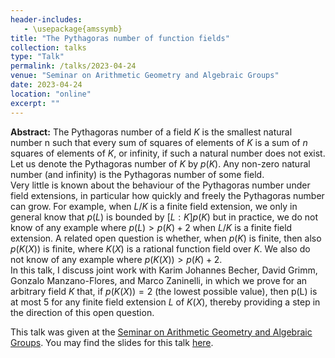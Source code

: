 ```yaml
---
header-includes:
   - \usepackage{amssymb}
title: "The Pythagoras number of function fields"
collection: talks
type: "Talk"
permalink: /talks/2023-04-24
venue: "Seminar on Arithmetic Geometry and Algebraic Groups"
date: 2023-04-24
location: "online"
excerpt: ""
---
```


**Abstract:** The Pythagoras number of a field $K$ is the smallest natural number n such that every sum of squares of elements of $K$ is a sum of $n$ squares of elements of $K$, or infinity, if such a natural number does not exist. Let us denote the Pythagoras number of $K$ by $p(K)$. Any non-zero natural number (and infinity) is the Pythagoras number of some field.  
Very little is known about the behaviour of the Pythagoras number under field extensions, in particular how quickly and freely the Pythagoras number can grow. For example, when $L/K$ is a finite field extension, we only in general know that $p(L)$ is bounded by $[L : K]p(K)$ but in practice, we do not know of any example where $p(L) > p(K) + 2$ when $L/K$ is a finite field extension. A related open question is whether, when $p(K)$ is finite, then also $p(K(X))$ is finite, where $K(X)$ is a rational function field over $K$. We also do not know of any example where $p(K(X)) > p(K) + 2$.  
In this talk, I discuss joint work with Karim Johannes Becher, David Grimm, Gonzalo Manzano-Flores, and Marco Zaninelli, in which we prove for an arbitrary field $K$ that, if $p(K(X)) = 2$ (the lowest possible value), then p(L) is at most 5 for any finite field extension $L$ of $K(X)$, thereby providing a step in the direction of this open question.

This talk was given at the [Seminar on Arithmetic Geometry and Algebraic Groups](https://seminaragag.github.io/). You may find the slides for this talk [here](/files/AGAG.pdf).